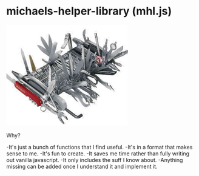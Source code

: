 # michaels-helper-library (mhl.js)

![image-tools.jpg](image-tools.jpg)

Why?

-It's just a bunch of functions that I find useful.
-It's in a format that makes sense to me.
-It's fun to create.
-It saves me time rather than fully writing out vanilla javascript.
-It only includes the suff I know about.
-Anything missing can be added once I understand it and implement it.
